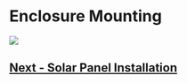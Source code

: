 # Enclosure Mounting

![](IMG_9521.png)

## [Next - Solar Panel Installation](../Solar_Panel_Installation/readme.md)